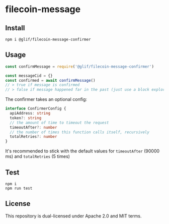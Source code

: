 # filecoin-message

## Install

`npm i @glif/filecoin-message-confirmer`

## Usage

```js
const confirmMessage = require('@glif/filecoin-message-confirmer')

const messageCid = {}
const confirmed = await confirmMessage()
// > true if message is confirmed
// > false if message happened far in the past (just use a block explorer) or if the message isn't yet confirmed after ~7-8 minutes after sending
```

The confirmer takes an optional config:

```ts
interface ConfirmerConfig {
  apiAddress: string
  token?: string
  // the amount of time to timeout the request
  timeoutAfter?: number
  // the number of times this function calls itself, recursively
  totalRetries?: number
}
```

It's recommended to stick with the default values for `timeoutAfter` (90000 ms) and `totalRetries` (5 times)

## Test

`npm i`<br/>
`npm run test`

## License

This repository is dual-licensed under Apache 2.0 and MIT terms.
